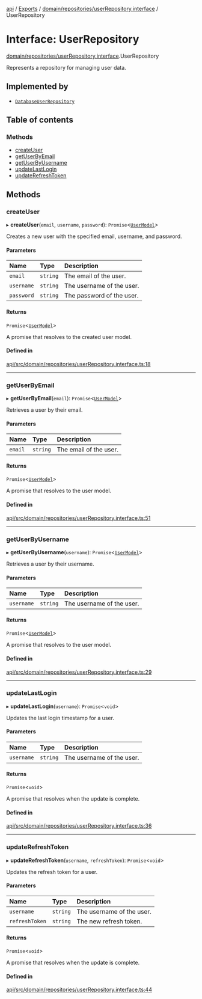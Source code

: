[api](../README.md) / [Exports](../modules.md) / [domain/repositories/userRepository.interface](../modules/domain_repositories_userRepository_interface.md) / UserRepository

# Interface: UserRepository

[domain/repositories/userRepository.interface](../modules/domain_repositories_userRepository_interface.md).UserRepository

Represents a repository for managing user data.

## Implemented by

- [`DatabaseUserRepository`](../classes/infrastructure_repositories_user_user_repository.DatabaseUserRepository.md)

## Table of contents

### Methods

- [createUser](domain_repositories_userRepository_interface.UserRepository.md#createuser)
- [getUserByEmail](domain_repositories_userRepository_interface.UserRepository.md#getuserbyemail)
- [getUserByUsername](domain_repositories_userRepository_interface.UserRepository.md#getuserbyusername)
- [updateLastLogin](domain_repositories_userRepository_interface.UserRepository.md#updatelastlogin)
- [updateRefreshToken](domain_repositories_userRepository_interface.UserRepository.md#updaterefreshtoken)

## Methods

### createUser

▸ **createUser**(`email`, `username`, `password`): `Promise`\<[`UserModel`](../classes/domain_model_user.UserModel.md)\>

Creates a new user with the specified email, username, and password.

#### Parameters

| Name | Type | Description |
| :------ | :------ | :------ |
| `email` | `string` | The email of the user. |
| `username` | `string` | The username of the user. |
| `password` | `string` | The password of the user. |

#### Returns

`Promise`\<[`UserModel`](../classes/domain_model_user.UserModel.md)\>

A promise that resolves to the created user model.

#### Defined in

[api/src/domain/repositories/userRepository.interface.ts:18](https://github.com/No-Country/c16-58-t-typescript/blob/d2fd85f/api/src/domain/repositories/userRepository.interface.ts#L18)

___

### getUserByEmail

▸ **getUserByEmail**(`email`): `Promise`\<[`UserModel`](../classes/domain_model_user.UserModel.md)\>

Retrieves a user by their email.

#### Parameters

| Name | Type | Description |
| :------ | :------ | :------ |
| `email` | `string` | The email of the user. |

#### Returns

`Promise`\<[`UserModel`](../classes/domain_model_user.UserModel.md)\>

A promise that resolves to the user model.

#### Defined in

[api/src/domain/repositories/userRepository.interface.ts:51](https://github.com/No-Country/c16-58-t-typescript/blob/d2fd85f/api/src/domain/repositories/userRepository.interface.ts#L51)

___

### getUserByUsername

▸ **getUserByUsername**(`username`): `Promise`\<[`UserModel`](../classes/domain_model_user.UserModel.md)\>

Retrieves a user by their username.

#### Parameters

| Name | Type | Description |
| :------ | :------ | :------ |
| `username` | `string` | The username of the user. |

#### Returns

`Promise`\<[`UserModel`](../classes/domain_model_user.UserModel.md)\>

A promise that resolves to the user model.

#### Defined in

[api/src/domain/repositories/userRepository.interface.ts:29](https://github.com/No-Country/c16-58-t-typescript/blob/d2fd85f/api/src/domain/repositories/userRepository.interface.ts#L29)

___

### updateLastLogin

▸ **updateLastLogin**(`username`): `Promise`\<`void`\>

Updates the last login timestamp for a user.

#### Parameters

| Name | Type | Description |
| :------ | :------ | :------ |
| `username` | `string` | The username of the user. |

#### Returns

`Promise`\<`void`\>

A promise that resolves when the update is complete.

#### Defined in

[api/src/domain/repositories/userRepository.interface.ts:36](https://github.com/No-Country/c16-58-t-typescript/blob/d2fd85f/api/src/domain/repositories/userRepository.interface.ts#L36)

___

### updateRefreshToken

▸ **updateRefreshToken**(`username`, `refreshToken`): `Promise`\<`void`\>

Updates the refresh token for a user.

#### Parameters

| Name | Type | Description |
| :------ | :------ | :------ |
| `username` | `string` | The username of the user. |
| `refreshToken` | `string` | The new refresh token. |

#### Returns

`Promise`\<`void`\>

A promise that resolves when the update is complete.

#### Defined in

[api/src/domain/repositories/userRepository.interface.ts:44](https://github.com/No-Country/c16-58-t-typescript/blob/d2fd85f/api/src/domain/repositories/userRepository.interface.ts#L44)

